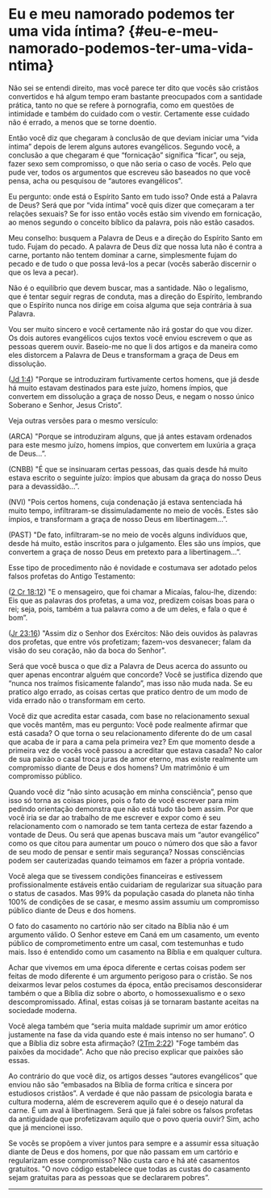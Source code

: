 # Eu e meu namorado podemos ter uma vida íntima? {#eu-e-meu-namorado-podemos-ter-uma-vida-ntima}

Não sei se entendi direito, mas você parece ter dito que vocês são cristãos convertidos e há algum tempo eram bastante preocupados com a santidade prática, tanto no que se refere à pornografia, como em questões de intimidade e também do cuidado com o vestir. Certamente esse cuidado não é errado, a menos que se torne doentio.

Então você diz que chegaram à conclusão de que deviam iniciar uma “vida íntima” depois de lerem alguns autores evangélicos. Segundo você, a conclusão a que chegaram é que “fornicação” significa “ficar”, ou seja, fazer sexo sem compromisso, o que não seria o caso de vocês. Pelo que pude ver, todos os argumentos que escreveu são baseados no que você pensa, acha ou pesquisou de “autores evangélicos”.

Eu pergunto: onde está o Espírito Santo em tudo isso? Onde está a Palavra de Deus? Será que por “vida íntima” você quis dizer que começaram a ter relações sexuais? Se for isso então vocês estão sim vivendo em fornicação, ao menos segundo o conceito bíblico da palavra, pois não estão casados.

Meu conselho: busquem a Palavra de Deus e a direção do Espírito Santo em tudo. Fujam do pecado. A palavra de Deus diz que nossa luta não é contra a carne, portanto não tentem dominar a carne, simplesmente fujam do pecado e de tudo o que possa levá-los a pecar (vocês saberão discernir o que os leva a pecar).

Não é o equilíbrio que devem buscar, mas a santidade. Não o legalismo, que é tentar seguir regras de conduta, mas a direção do Espírito, lembrando que o Espírito nunca nos dirige em coisa alguma que seja contrária à sua Palavra.

Vou ser muito sincero e você certamente não irá gostar do que vou dizer. Os dois autores evangélicos cujos textos você enviou escrevem o que as pessoas querem ouvir. Baseio-me no que li dos artigos e da maneira como eles distorcem a Palavra de Deus e transformam a graça de Deus em dissolução.

([Jd 1:4](http://bibliaonline.com.br/acf/jd/1/4)) &quot;Porque se introduziram furtivamente certos homens, que já desde há muito estavam destinados para este juízo, homens ímpios, que convertem em dissolução a graça de nosso Deus, e negam o nosso único Soberano e Senhor, Jesus Cristo”.

Veja outras versões para o mesmo versículo:

(ARCA) &quot;Porque se introduziram alguns, que já antes estavam ordenados para este mesmo juízo, homens ímpios, que convertem em luxúria a graça de Deus...”.

(CNBB) &quot;É que se insinuaram certas pessoas, das quais desde há muito estava escrito o seguinte juízo: ímpios que abusam da graça do nosso Deus para a devassidão...”.

(NVI) &quot;Pois certos homens, cuja condenação já estava sentenciada há muito tempo, infiltraram-se dissimuladamente no meio de vocês. Estes são ímpios, e transformam a graça de nosso Deus em libertinagem...”.

(PAST) &quot;De fato, infiltraram-se no meio de vocês alguns indivíduos que, desde há muito, estão inscritos para o julgamento. Eles são uns ímpios, que convertem a graça de nosso Deus em pretexto para a libertinagem...”.

Esse tipo de procedimento não é novidade e costumava ser adotado pelos falsos profetas do Antigo Testamento:

([2 Cr 18:12](http://bibliaonline.com.br/acf/2cr/18/12)) &quot;E o mensageiro, que foi chamar a Micaías, falou-lhe, dizendo: Eis que as palavras dos profetas, a uma voz, predizem coisas boas para o rei; seja, pois, também a tua palavra como a de um deles, e fala o que é bom”.

([Jr 23:16](http://bibliaonline.com.br/acf/jr/23/16)) &quot;Assim diz o Senhor dos Exércitos: Não deis ouvidos às palavras dos profetas, que entre vós profetizam; fazem-vos desvanecer; falam da visão do seu coração, não da boca do Senhor&quot;.

Será que você busca o que diz a Palavra de Deus acerca do assunto ou quer apenas encontrar alguém que concorde? Você se justifica dizendo que “nunca nos traímos fisicamente falando”, mas isso não muda nada. Se eu pratico algo errado, as coisas certas que pratico dentro de um modo de vida errado não o transformam em certo.

Você diz que acredita estar casada, com base no relacionamento sexual que vocês mantêm, mas eu pergunto: Você pode realmente afirmar que está casada? O que torna o seu relacionamento diferente do de um casal que acaba de ir para a cama pela primeira vez? Em que momento desde a primeira vez de vocês você passou a acreditar que estava casada? No calor de sua paixão o casal troca juras de amor eterno, mas existe realmente um compromisso diante de Deus e dos homens? Um matrimônio é um compromisso público.

Quando você diz “não sinto acusação em minha consciência”, penso que isso só torna as coisas piores, pois o fato de você escrever para mim pedindo orientação demonstra que não está tudo tão bem assim. Por que você iria se dar ao trabalho de me escrever e expor como é seu relacionamento com o namorado se tem tanta certeza de estar fazendo a vontade de Deus. Ou será que apenas buscava mais um “autor evangélico” como os que citou para aumentar um pouco o número dos que são a favor de seu modo de pensar e sentir mais segurança? Nossas consciências podem ser cauterizadas quando teimamos em fazer a própria vontade.

Você alega que se tivessem condições financeiras e estivessem profissionalmente estáveis então cuidariam de regularizar sua situação para o status de casados. Mas 99% da população casada do planeta não tinha 100% de condições de se casar, e mesmo assim assumiu um compromisso público diante de Deus e dos homens.

O fato do casamento no cartório não ser citado na Bíblia não é um argumento válido. O Senhor esteve em Caná em um casamento, um evento público de comprometimento entre um casal, com testemunhas e tudo mais. Isso é entendido como um casamento na Bíblia e em qualquer cultura.

Achar que vivemos em uma época diferente e certas coisas podem ser feitas de modo diferente é um argumento perigoso para o cristão. Se nos deixarmos levar pelos costumes da época, então precisamos desconsiderar também o que a Bíblia diz sobre o aborto, o homossexualismo e o sexo descompromissado. Afinal, estas coisas já se tornaram bastante aceitas na sociedade moderna.

Você alega também que “seria muita maldade suprimir um amor erótico justamente na fase da vida quando este é mais intenso no ser humano”. O que a Bíblia diz sobre esta afirmação? ([2Tm 2:22](http://bibliaonline.com.br/acf/2tm/2/22)) &quot;Foge também das paixões da mocidade”. Acho que não preciso explicar que paixões são essas.

Ao contrário do que você diz, os artigos desses “autores evangélicos” que enviou não são “embasados na Bíblia de forma crítica e sincera por estudiosos cristãos”. A verdade é que não passam de psicologia barata e cultura moderna, além de escreverem aquilo que é o desejo natural da carne. É um aval à libertinagem. Será que já falei sobre os falsos profetas da antiguidade que profetizavam aquilo que o povo queria ouvir? Sim, acho que já mencionei isso.

Se vocês se propõem a viver juntos para sempre e a assumir essa situação diante de Deus e dos homens, por que não passam em um cartório e regularizam esse compromisso? Não custa caro e há até casamentos gratuitos. &quot;O novo código estabelece que todas as custas do casamento sejam gratuitas para as pessoas que se declararem pobres”.

*****